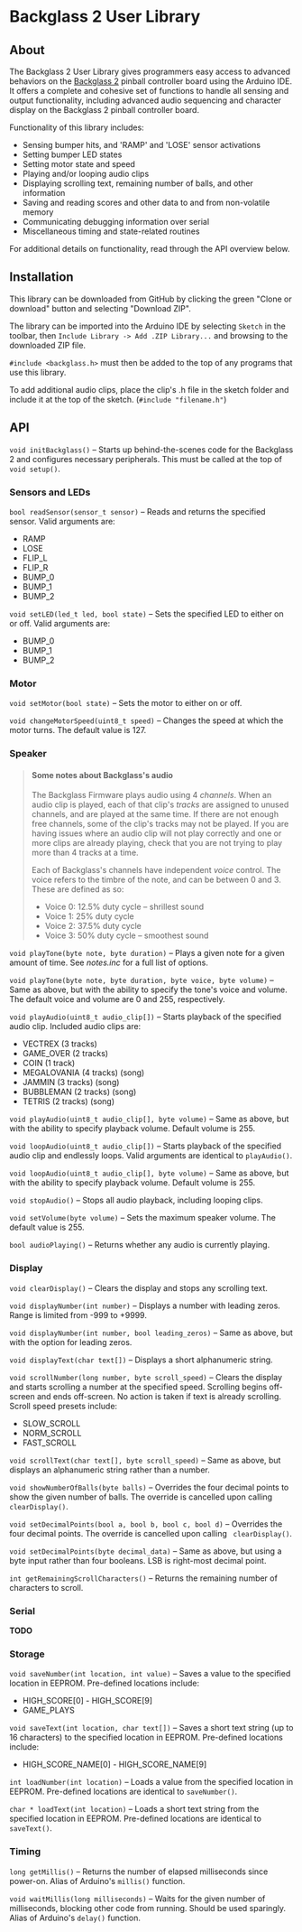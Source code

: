 # Backglass 2 User Library

## About

The Backglass 2 User Library gives programmers easy access to advanced behaviors on the [Backglass 2](https://github.com/AESTHET1C/Backglass-2/) pinball controller board using the Arduino IDE. It offers a complete and cohesive set of functions to handle all sensing and output functionality, including advanced audio sequencing and character display on the Backglass 2 pinball controller board.

Functionality of this library includes:

* Sensing bumper hits, and 'RAMP' and 'LOSE' sensor activations
* Setting bumper LED states
* Setting motor state and speed
* Playing and/or looping audio clips
* Displaying scrolling text, remaining number of balls, and other information
* Saving and reading scores and other data to and from non-volatile memory
* Communicating debugging information over serial
* Miscellaneous timing and state-related routines

For additional details on functionality, read through the API overview below.

## Installation

This library can be downloaded from GitHub by clicking the green "Clone or download" button and selecting "Download ZIP".

The library can be imported into the Arduino IDE by selecting `Sketch` in the toolbar, then `Include Library -> Add .ZIP Library...` and browsing to the downloaded ZIP file.

`#include <backglass.h>` must then be added to the top of any programs that use this library.

To add additional audio clips, place the clip's .h file in the sketch folder and include it at the top of the sketch. (`#include "filename.h"`)

## API

`void initBackglass()` – Starts up behind-the-scenes code for the Backglass 2 and configures necessary peripherals. This must be called at the top of `void setup()`.

### Sensors and LEDs

`bool readSensor(sensor_t sensor)` – Reads and returns the specified sensor. Valid arguments are:

* RAMP
* LOSE
* FLIP_L
* FLIP_R
* BUMP_0
* BUMP_1
* BUMP_2

`void setLED(led_t led, bool state)` – Sets the specified LED to either on or off. Valid arguments are:

* BUMP_0
* BUMP_1
* BUMP_2

### Motor

`void setMotor(bool state)` – Sets the motor to either on or off.

`void changeMotorSpeed(uint8_t speed)` – Changes the speed at which the motor turns. The default value is 127.

### Speaker

>#### Some notes about Backglass's audio
>The Backglass Firmware plays audio using 4 *channels*. When an audio clip is played, each of that clip's *tracks* are assigned to unused channels, and are played at the same time. If there are not enough free channels, some of the clip's tracks may not be played. If you are having issues where an audio clip will not play correctly and one or more clips are already playing, check that you are not trying to play more than 4 tracks at a time.
>
>Each of Backglass's channels have independent *voice* control.
>The voice refers to the timbre of the note, and can be between 0 and 3. These are defined as so:
>* Voice 0: 12.5% duty cycle – shrillest sound
>* Voice 1: 25% duty cycle
>* Voice 2: 37.5% duty cycle
>* Voice 3: 50% duty cycle – smoothest sound

`void playTone(byte note, byte duration)` – Plays a given note for a given amount of time. See *notes.inc* for a full list of options.

`void playTone(byte note, byte duration, byte voice, byte volume)` – Same as above, but with the ability to specify the tone's voice and volume. The default voice and volume are 0 and 255, respectively.

`void playAudio(uint8_t audio_clip[])` – Starts playback of the specified audio clip. Included audio clips are:

* VECTREX (3 tracks)
* GAME_OVER (2 tracks)
* COIN (1 track)
* MEGALOVANIA (4 tracks) (song)
* JAMMIN (3 tracks) (song)
* BUBBLEMAN (2 tracks) (song)
* TETRIS (2 tracks) (song)

`void playAudio(uint8_t audio_clip[], byte volume)` – Same as above, but with the ability to specify playback volume. Default volume is 255.

`void loopAudio(uint8_t audio_clip[])` – Starts playback of the specified audio clip and endlessly loops. Valid arguments are identical to `playAudio()`.

`void loopAudio(uint8_t audio_clip[], byte volume)` – Same as above, but with the ability to specify playback volume. Default volume is 255.

`void stopAudio()` – Stops all audio playback, including looping clips.

`void setVolume(byte volume)` – Sets the maximum speaker volume. The default value is 255.

`bool audioPlaying()` – Returns whether any audio is currently playing.

### Display

`void clearDisplay()` – Clears the display and stops any scrolling text.

`void displayNumber(int number)` – Displays a number with leading zeros. Range is limited from -999 to +9999.

`void displayNumber(int number, bool leading_zeros)` – Same as above, but with the option for leading zeros.

`void displayText(char text[])` – Displays a short alphanumeric string.

`void scrollNumber(long number, byte scroll_speed)` – Clears the display and starts scrolling a number at the specified speed. Scrolling begins off-screen and ends off-screen. No action is taken if text is already scrolling. Scroll speed presets include:

* SLOW_SCROLL
* NORM_SCROLL
* FAST_SCROLL

`void scrollText(char text[], byte scroll_speed)` – Same as above, but displays an alphanumeric string rather than a number.

`void showNumberOfBalls(byte balls)` – Overrides the four decimal points to show the given number of balls. The override is cancelled upon calling `
clearDisplay()`.

`void setDecimalPoints(bool a, bool b, bool c, bool d)` – Overrides the four decimal points. The override is cancelled upon calling `
clearDisplay()`.

`void setDecimalPoints(byte decimal_data)` – Same as above, but using a byte input rather than four booleans. LSB is right-most decimal point.

`int getRemainingScrollCharacters()` – Returns the remaining number of characters to scroll.

### Serial

**TODO**

### Storage

`void saveNumber(int location, int value)` – Saves a value to the specified location in EEPROM. Pre-defined locations include:

* HIGH_SCORE[0] - HIGH_SCORE[9]
* GAME_PLAYS

`void saveText(int location, char text[])` – Saves a short text string (up to 16 characters) to the specified location in EEPROM. Pre-defined locations include:

* HIGH_SCORE_NAME[0] - HIGH_SCORE_NAME[9]

`int loadNumber(int location)` – Loads a value from the specified location in EEPROM. Pre-defined locations are identical to `saveNumber()`.

`char * loadText(int location)` – Loads a short text string from the specified location in EEPROM. Pre-defined locations are identical to `saveText()`.

### Timing

`long getMillis()` – Returns the number of elapsed milliseconds since power-on. Alias of Arduino's `millis()` function.

`void waitMillis(long milliseconds)` – Waits for the given number of milliseconds, blocking other code from running. Should be used sparingly. Alias of Arduino's `delay()` function.

